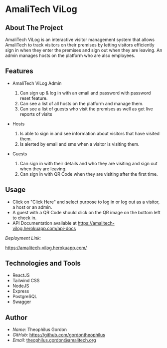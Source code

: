 # AmaliTech ViLog

## About The Project

AmaliTech ViLog is an interactive visitor management system that allows AmaliTech
to track visitors on their premises by letting visitors efficiently sign in when they
enter the premises and sign out when they are leaving. An admin manages hosts on the
platform who are also employees.

## Features

- AmaliTech ViLog Admin

  1. Can sign up & log in with an email and password with password reset feature.
  2. Can see a list of all hosts on the platform and manage them.
  3. Can see a list of guests who visit the premises as well as get live reports
     of visits

- Hosts

  1. Is able to sign in and see information about visitors that have visited them.
  2. Is alerted by email and sms when a visitor is visiting them.

- Guests

  1. Can sign in with their details and who they are visiting and sign out when they are leaving.
  2. Can sign in with QR Code when they are visiting after the first time.

## Usage

- Click on "Click Here" and select purpose to log in or log out as a visitor, a host or an admin.
- A guest with a QR Code should click on the QR image on the bottom left to check in.
- API Documentation available at <https://amalitech-vilog.herokuapp.com/api-docs>

_Deployment Link:_

<https://amalitech-vilog.herokuapp.com/>

## Technologies and Tools

- ReactJS
- Tailwind CSS
- NodeJS
- Express
- PostgreSQL
- Swagger

## Author

- _Name:_ Theophilus Gordon
- _GitHub:_ <https://github.com/gordontheophilus>
- _Email:_ theophilus.gordon@amalitech.org
